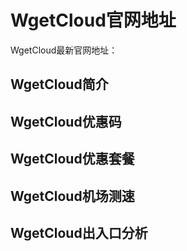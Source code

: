 # WgetCloud官网地址
WgetCloud最新官网地址：

## WgetCloud简介

## WgetCloud优惠码

## WgetCloud优惠套餐

## WgetCloud机场测速

## WgetCloud出入口分析
